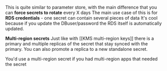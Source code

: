 This is quite similar to parameter store, with the main difference that you can **force secrets to rotate** every X days
The main use case of this is for **RDS credentials** - one secret can contain several pieces of data
It's cool because if you update the DBuser/password the RDS itself is automatically updated.

**Multi-region secrets**
Just like with [[KMS multi-region keys]] there is a primary and multiple replicas of the secret that stay synced with the primary.
You can also promote a replica to a new standalone secret.

You'd use a multi-region secret if you had multi-region apps that needed the secret

